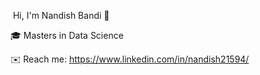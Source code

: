 ​		              Hi, I'm Nandish Bandi 👋

🎓 Masters in Data Science

✉️ Reach me: https://www.linkedin.com/in/nandish21594/


